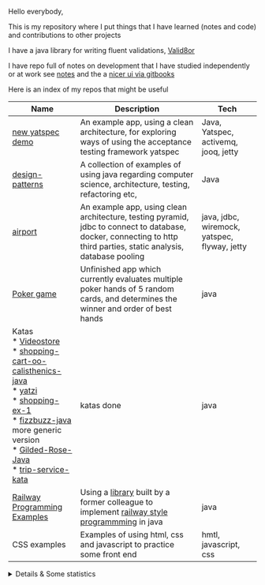 Hello everybody,

This is my repository where I put things that I have learned (notes and code) and contributions to other projects

I have a java library for writing fluent validations, [Valid8or](https://github.com/hanfak/valid8or)

I have repo full of notes on development that I have studied independently or at work see [notes](https://github.com/hanfak/topics-to-learn) and the a [nicer ui via gitbooks](https://hanfak.gitbook.io/workspace)

Here is an index of my repos that might be useful

|Name|Description|Tech|
|----|-----------|----|
|[new yatspec demo](https://github.com/hanfak/new-yatspec-demo)|An example app, using a clean architecture, for exploring ways of using the acceptance testing framework yatspec|Java, Yatspec, activemq, jooq, jetty|
|[design-patterns](https://github.com/hanfak/design-patterns-examples-)|A collection of examples of using java regarding computer science, architecture, testing, refactoring etc, |Java|
|[airport](https://github.com/hanfak/airportv2-mvn-enterprise)|An example app, using clean architecture, testing pyramid, jdbc to connect to database, docker, connecting to http third parties, static analysis, database pooling|java, jdbc, wiremock, yatspec, flyway, jetty|
|[Poker game](https://github.com/hanfak/poker-game)|Unfinished app which currently evaluates multiple poker hands of 5 random cards, and determines the winner and order of best hands|java|
|Katas <br>* [Videostore](https://github.com/hanfak/uncle-bob-vidoestore)<br>* [shopping-cart-oo-calisthenics-java](https://github.com/hanfak/shopping-cart-oo-calisthenics-java)<br>* [yatzi](https://github.com/hanfak/yatzi-kata)<br>* [shopping-ex-1](https://github.com/hanfak/shopping-ex-1)<br>* [fizzbuzz-java](https://github.com/hanfak/fizzbuzz-java) more generic version<br>* [Gilded-Rose-Java](https://github.com/hanfak/Gilded-Rose-Java)<br>* [trip-service-kata](https://github.com/hanfak/trip-service-kata)<br>|katas done|java|
|[Railway Programming Examples](https://github.com/hanfak/railway-prog-examples)|Using a [library](https://github.com/theangrydev/business-flows) built by a former colleague to implement [railway style programmming](https://fsharpforfunandprofit.com/rop/) in java|java|
|CSS examples| Examples of using html, css and javascript to practice some front end|hmtl, javascript, css|

<details>
  <summary>Details & Some statistics</summary>

### What I do:
- Experienced Java Developer
  
### Statistics
  <img src="https://github-readme-stats.vercel.app/api?username=hanfak&show_icons=true" alt="GitHub stats">

<!--   <img src="https://github-readme-stats.vercel.app/api/top-langs/?username=hanfak&langs_count=5" alt="Languages"> -->

### Trophy
![trophy](https://github-profile-trophy.vercel.app/?username=hanfak)
</details>
